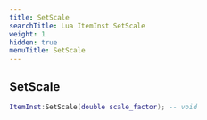 ```yaml
---
title: SetScale
searchTitle: Lua ItemInst SetScale
weight: 1
hidden: true
menuTitle: SetScale
---
```

## SetScale
```lua
ItemInst:SetScale(double scale_factor); -- void
```